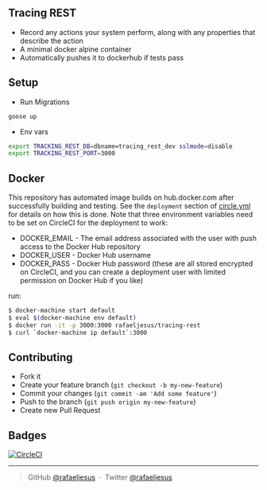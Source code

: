 ## Tracing REST

* Record any actions your system perform, along with any properties that describe the action
* A minimal docker alpine container
* Automatically pushes it to dockerhub if tests pass

## Setup
- Run Migrations
```bash
goose up
```

- Env vars
```bash
export TRACKING_REST_DB=dbname=tracing_rest_dev sslmode=disable
export TRACKING_REST_PORT=3000
```

## Docker
This repository has automated image builds on hub.docker.com after successfully building and testing. See the `deployment` section of [circle.yml](circle.yml) for details on how this is done. Note that three environment variables need to be set on CircleCI for the deployment to work:

  * DOCKER_EMAIL - The email address associated with the user with push access to the Docker Hub repository
  * DOCKER_USER - Docker Hub username
  * DOCKER_PASS - Docker Hub password (these are all stored encrypted on CircleCI, and you can create a deployment user with limited permission on Docker Hub if you like)

run:
```bash
$ docker-machine start default
$ eval $(docker-machine env default)
$ docker run -it -p 3000:3000 rafaeljesus/tracing-rest
$ curl `docker-machine ip default`:3000
```

## Contributing
- Fork it
- Create your feature branch (`git checkout -b my-new-feature`)
- Commit your changes (`git commit -am 'Add some feature'`)
- Push to the branch (`git push origin my-new-feature`)
- Create new Pull Request

## Badges

[![CircleCI](https://circleci.com/gh/rafaeljesus/tracing-rest.svg?style=svg)](https://circleci.com/gh/rafaeljesus/tracing-rest)

---

> GitHub [@rafaeljesus](https://github.com/rafaeljesus) &nbsp;&middot;&nbsp;
> Twitter [@rafaeljesus](https://twitter.com/_jesus_rafael)
